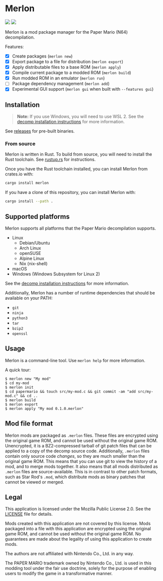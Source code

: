 # Merlon

[![](https://img.shields.io/github/actions/workflow/status/nanaian/merlon/test.yml?branch=main)](https://github.com/nanaian/merlon/actions)
[![](https://img.shields.io/discord/279322074412089344?color=%237289DA&logo=discord&logoColor=ffffff)](https://discord.gg/paper-mario-modding-279322074412089344)

Merlon is a mod package manager for the Paper Mario (N64) decompilation.

Features:

- [x] Create packages (`merlon new`)
- [x] Export package to a file for distribution (`merlon export`)
- [x] Apply distributable files to a base ROM (`merlon apply`)
- [x] Compile current package to a modded ROM (`merlon build`)
- [x] Run modded ROM in an emulator (`merlon run`)
- [ ] Package dependency management (`merlon add`)
- [x] Experimental GUI support (`merlon gui` when built with `--features gui`)

## Installation

> **Note:** If you use Windows, you will need to use WSL 2. See the [decomp installation instructions](https://github.com/pmret/papermario/blob/main/INSTALL.md#wsl-2) for more information.

See [releases](https://github.com/nanaian/merlon/releases) for pre-built binaries.

### From source

Merlon is written in Rust. To build from source, you will need to install the Rust toolchain. See [rustup.rs](https://rustup.rs/) for instructions.

Once you have the Rust toolchain installed, you can install Merlon from crates.io with:

```bash
cargo install merlon
```

If you have a clone of this repository, you can install Merlon with:

```bash
cargo install --path .
```

## Supported platforms

Merlon supports all platforms that the Paper Mario decompilation supports.

- Linux
    - Debian/Ubuntu
    - Arch Linux
    - openSUSE
    - Alpine Linux
    - Nix (nix-shell)
- macOS
- Windows (Windows Subsystem for Linux 2)

See the [decomp installation instructions](https://github.com/pmret/papermario/blob/main/INSTALL.md) for more information.

Additionally, Merlon has a number of runtime dependencies that should be available on your PATH:

- `git`
- `ninja`
- `python3`
- `tar`
- `bzip2`
- `openssl`

## Usage

Merlon is a command-line tool. Use `merlon help` for more information.

A quick tour:

```
$ merlon new "My mod"
$ cd my-mod
$ merlon init
$ cd papermario && touch src/my-mod.c && git commit -am "add src/my-mod.c" && cd ..
$ merlon build
$ merlon export
$ merlon apply "My mod 0.1.0.merlon"
```

## Mod file format

Merlon mods are packaged as `.merlon` files. These files are encrypted using the original game ROM, and cannot be used without the original game ROM. Unencrypted, it is a BZ2-compressed tarball of git patch files that can be applied to a copy of the decomp source code. Additionally, `.merlon` files contain only source code *changes*, so they are much smaller than the original game ROM. This means that you can use git to view the history of a mod, and to merge mods together. It also means that all mods distributed as `.merlon` files are source-available. This is in contrast to other patch formats, such as Star Rod's `.mod`, which distribute mods as binary patches that cannot be viewed or merged.

## Legal

This application is licensed under the Mozilla Public License 2.0. See the [LICENSE](LICENSE) file for details.

Mods created with this application are not covered by this license. Mods packaged into a file with this application are encrypted using the original game ROM, and cannot be used without the original game ROM. No guarantees are made about the legality of using this application to create mods.

The authors are not affiliated with Nintendo Co., Ltd. in any way.

The PAPER MARIO trademark owned by Nintendo Co., Ltd. is used in this modding tool under the fair use doctrine, solely for the purpose of enabling users to modify the game in a transformative manner.
